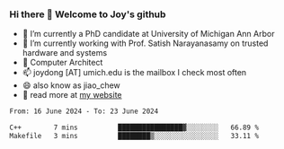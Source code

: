 ### Hi there 👋 Welcome to Joy's github

- 🔭 I’m currently a PhD candidate at University of Michigan Ann Arbor
- 🌱 I’m currently working with Prof. Satish Narayanasamy on trusted hardware and systems
- 👯 Computer Architect
- 📫 joydong [AT] umich.edu is the mailbox I check most often
- 😄 also know as jiao_chew
- 💬 read more at [my website](https://joydddd.github.io/)
<!--START_SECTION:waka-->

```txt
From: 16 June 2024 - To: 23 June 2024

C++        7 mins          ████████████████▓░░░░░░░░   66.89 %
Makefile   3 mins          ████████▒░░░░░░░░░░░░░░░░   33.11 %
```

<!--END_SECTION:waka-->
